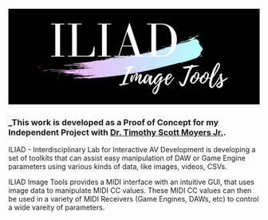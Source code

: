  ![ILIAD Image Tools](assets/img_tools_logo.png)
 
 ### _This work is developed as a Proof of Concept for my Independent Project with [Dr. Timothy Scott Moyers Jr.](http://www.timmoyers.com/).
 
 ILIAD - Interdisciplinary Lab for Interactive AV Development is developing a set of toolkits that can assist easy manipulation of DAW or Game Engine parameters using various kinds of data, like images, videos, CSVs. 
 
 ILIAD Image Tools provides a MIDI interface with an intuitive GUI, that uses image data to manipulate MIDI CC values. These MIDI CC values can then be used in a variety of MIDI Receivers (Game Engines, DAWs, etc) to control a wide vareity of parameters.
